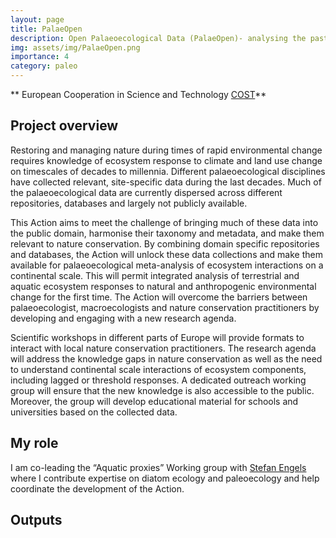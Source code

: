 ```yaml
---
layout: page
title: PalaeOpen
description: Open Palaeoecological Data (PalaeOpen)- analysing the past building foresight
img: assets/img/PalaeOpen.png
importance: 4
category: paleo
---
```


** European Cooperation in Science and Technology [COST](https://www.cost.eu/actions/CA23116/)**

## Project overview
Restoring and managing nature during times of rapid environmental change requires knowledge of ecosystem response to climate and land use change on timescales of decades to millennia. Different palaeoecological disciplines have collected relevant, site-specific data during the last decades. Much of the palaeoecological data are currently dispersed across different repositories, databases and largely not publicly available.

This Action aims to meet the challenge of bringing much of these data into the public domain, harmonise their taxonomy and metadata, and make them relevant to nature conservation. By combining domain specific repositories and databases, the Action will unlock these data collections and make them available for palaeoecological meta-analysis of ecosystem interactions on a continental scale. This will permit integrated analysis of terrestrial and aquatic ecosystem responses to natural and anthropogenic environmental change for the first time. The Action will overcome the barriers between palaeoecologist, macroecologists and nature conservation practitioners by developing and engaging with a new research agenda.

Scientific workshops in different parts of Europe will provide formats to interact with local nature conservation practitioners. The research agenda will address the knowledge gaps in nature conservation as well as the need to understand continental scale interactions of ecosystem components, including lagged or threshold responses. A dedicated outreach working group will ensure that the new knowledge is also accessible to the public. Moreover, the group will develop educational material for schools and universities based on the collected data.

## My role
I am co-leading the “Aquatic proxies” Working group with [Stefan Engels](https://www.bbk.ac.uk/our-staff/profile/9150710/stefan-engels) where I contribute expertise on diatom ecology and paleoecology and help coordinate the development of the Action.

## Outputs





